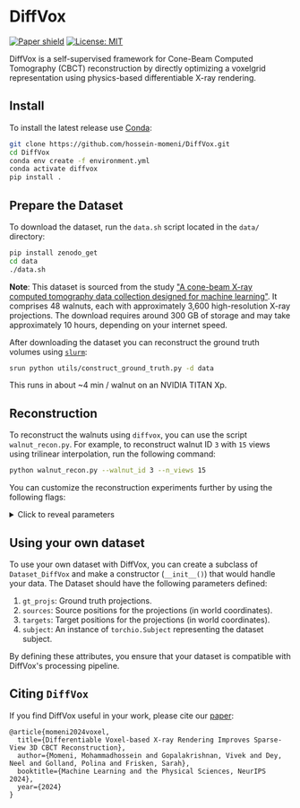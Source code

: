 DiffVox
================
[![Paper shield](https://img.shields.io/badge/arXiv-2411.19224-red.svg)](https://arxiv.org/abs/2411.19224)
[![License: MIT](https://img.shields.io/badge/License-MIT-blue.svg)](LICENSE)

DiffVox is a self-supervised framework for Cone-Beam Computed Tomography (CBCT) reconstruction by directly optimizing a voxelgrid representation using physics-based differentiable X-ray rendering.


## Install

To install the latest release use [Conda](https://docs.conda.io/en/latest/miniconda.html):

```bash
git clone https://github.com/hossein-momeni/DiffVox.git
cd DiffVox
conda env create -f environment.yml
conda activate diffvox
pip install .
```

## Prepare the Dataset
To download the dataset, run the `data.sh` script located in the `data/` directory:

```bash
pip install zenodo_get
cd data
./data.sh
```
**Note**: This dataset is sourced from the study ["A cone-beam X-ray computed tomography data collection designed for machine learning"](https://www.nature.com/articles/s41597-019-0235-y). It comprises 48 walnuts, each with approximately 3,600 high-resolution X-ray projections. The download requires around 300 GB of storage and may take approximately 10 hours, depending on your internet speed.


After downloading the dataset you can reconstruct the ground truth volumes using [`slurm`](https://slurm.schedmd.com/):

```bash
srun python utils/construct_ground_truth.py -d data
```
This runs in about ~4 min / walnut on an NVIDIA TITAN Xp.

## Reconstruction

To reconstruct the walnuts using `diffvox`, you can use the script `walnut_recon.py`. For example, to reconstruct walnut ID `3` with `15` views using trilinear interpolation, run the following command:

```bash
python walnut_recon.py --walnut_id 3 --n_views 15
```
You can customize the reconstruction experiments further by using the following flags:
<details> <summary>Click to reveal parameters</summary>


1. `--walnut_id (int)`: ID of the walnut dataset to use for reconstruction. Default: `3`.
2. `--n_views (int)`: Number of X-ray views to use for reconstruction. Increasing this can improve reconstruction quality but increases computation time. Default: `15`.
3. `--downsample (int)`: Factor by which to downsample the supplied X-ray images. Use this to reduce computational load. Default: `1` (no downsampling).
4. `--batch_size (int)`: Number of rays loaded into memory for each gradient step. Adjust based on your GPU memory capacity:
   - Example: For an NVIDIA RTX A6000 with 48GB memory:
     - Trilinear method: Up to `1,800,000` rays.
     - Siddon's method: Up to `500,000` rays.
   Default: `1_800_000`.
5. `--n_itr (int)`: Number of optimization iterations to perform. Default: `50`.
6. `--lr (float)`: Learning rate for the optimizer. Default: `0.01`.
7. `--tv_coeff (float)`: Weight coefficient for the total variation (TV) norm. Used to regularize the density map. Higher values encourage smoother reconstructions. Default: `15`.
8. `--shift (float)`: Shift parameter applied to the input before regularization using the density regulator. 
   - This modifies the input to `softplus` as `x - shift`, allowing fine-tuning of the density's baseline value. 
   - Useful for controlling where the density values start in the optimization process.
   Default: `0`.9. `--beta (float)`: Smoothing parameter for density regularization. Default: `20`.
9. `--beta (float)`: Smoothing parameter for the `softplus` function in the density regulator. 
   - A higher `beta` makes the `softplus` function sharper, approaching the behavior of a ReLU. 
   - Lower values smooth the transition, which can help with optimization stability.
   Default: `20`.
   **Usage:**  
   The density regularizer is defined as:
   ```python
   torch.nn.functional.softplus(x - shift, beta=self.beta, threshold=20)
10. `--loss_fn (str)`: Loss function to use for optimization. Options include:
    - `"l1"`: L1 loss
    - `"l2"`: L2 loss
    - `"pcc"`: Pearson Correlation Coefficient loss (*work in progress*) 
    - `"ncc"`: Normalized Cross-Correlation Loss
    - Default: `"l1"`.
11. `--renderer (str)`: Rendering method to use for generating the DRRs (Digitally Reconstructed Radiographs). Options include:
    - `"trilinear"`: Faster but less accurate.
    - `"siddon"`: Physics-based rendering method, slower but more accurate.
    - Default: `"trilinear"`.
12. `--n_points (int)`: Number of sampling points per ray in the volume. 
    - **Relevance:** This parameter is used **only** with the `trilinear` renderer to determine the number of points sampled along each ray.
    - **Ignored:** This parameter is ignored when using the `siddon` renderer since Siddon's method inherently calculates ray intersections based on the voxel grid structure.
    - A higher number of points may improve reconstruction quality for `trilinear` but increases memory and computational costs.
    Default: `500`.

13. `--drr_params (dict)`: Dictionary of parameters for the DRR generator(`DiffDrr`). Keys include:
    - `sdd` (float): Source-to-detector distance. Default: `199.006188`.
    - `height` (int): Height of the DRR image. Default: `768`.
    - `width` (int): Width of the DRR image. Default: `972`.
    - `delx` (float): Detector pixel spacing. Default: `0.074800`.
    - **Note**: These default values are calibrated specifically for walnut dataset reconstruction.

14. `--density_regulator (str)`: Regularization method for the density function. Options include:
    - `"softplus"`: Applies a softplus transformation.
    - `"sigmoid"`: Applies a sigmoid transformation.
    Default: `"softplus"`.

15. `--tv_type (str)`: Type of total variation regularization to apply. Options include:
    - `"vl1"`: Variation L1 norm.
    - `"vl2"`: Variation L2 norm.
    Default: `"vl1"`.

16. `--half_orbit (bool)`: Whether to use a half-orbit of X-ray views for reconstruction instead of a full orbit. Reduces the number of views required. Default: `False`.

17. `--drr_scale (float)`: Scale factor to apply to the generated DRRs. Default: `1.0`.

18. `--proj_name (str)`: Project name for organizing experiments, particularly when logging with WandB. Default: `"walnut_recon"`.

19. `--initialize_alg (str)`: Initialization algorithm for the voxel grid. Options include:
    - `"None"`: No specific initialization; the grid is initialized to zeros.
    - `"fdk"`: Use Filtered Back Projection (FDK) for initialization. Commonly used in CT reconstruction for quick, approximate results.
    - `"cgls"`: Use Conjugate Gradient Least Squares (CGLS) for initialization, an iterative reconstruction method.
    - `"sirt"`: Use Simultaneous Iterative Reconstruction Technique (SIRT) for initialization, known for its robust iterative refinement.
    - `"nesterov"`: Use Nesterov-accelerated gradient descent for initialization, providing faster convergence in optimization.
    Default: `"None"`.

20. `--log_wandb (bool)`: Whether to log experiment results to WandB. Default: `False`.
</details>

## Using your own dataset

To use your own dataset with DiffVox, you can create a subclass of `Dataset_DiffVox` and make a constructor (`__init__()`) that would handle your data. The Dataset should have the following parameters defined:

1. `gt_projs`: Ground truth projections.
2. `sources`: Source positions for the projections (in world coordinates).
3. `targets`: Target positions for the projections (in world coordinates).
4. `subject`: An instance of `torchio.Subject` representing the dataset subject.

By defining these attributes, you ensure that your dataset is compatible with DiffVox's processing pipeline.

## Citing `DiffVox`

If you find DiffVox useful in your work, please cite our [paper](https://arxiv.org/abs/2411.19224v2):

    @article{momeni2024voxel,
      title={Differentiable Voxel-based X-ray Rendering Improves Sparse-View 3D CBCT Reconstruction},
      author={Momeni, Mohammadhossein and Gopalakrishnan, Vivek and Dey, Neel and Golland, Polina and Frisken, Sarah},
      booktitle={Machine Learning and the Physical Sciences, NeurIPS 2024},
      year={2024}
    }
